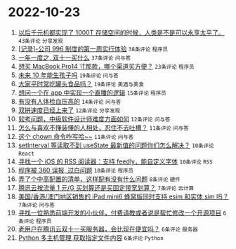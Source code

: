 # 2022-10-23

1. [以后千元机都实现了 1000T 存储空间的时候，人类是不是可以永享太平了。](https://www.v2ex.com/t/889045) `43条评论` `分享发现`
1. [[记录]-公司 996 制度的第一周实行体验](https://www.v2ex.com/t/889052) `38条评论` `程序员`
1. [一年一度之, 双十一买什么](https://www.v2ex.com/t/889047) `37条评论` `问与答`
1. [想买 MacBook Pro14 寸那款，哪个渠道买方便？](https://www.v2ex.com/t/889064) `23条评论` `程序员`
1. [未来 10 年能生孩子吗](https://www.v2ex.com/t/889097) `19条评论` `问与答`
1. [大家平时常吃罐头食品吗？](https://www.v2ex.com/t/889072) `19条评论` `美酒与美食`
1. [想问一个在 app 中实现一个直播的逻辑](https://www.v2ex.com/t/889056) `15条评论` `程序员`
1. [有没有人体检血压高的](https://www.v2ex.com/t/889063) `14条评论` `问与答`
1. [双拼速度已经上来了](https://www.v2ex.com/t/889066) `12条评论` `分享发现`
1. [软考问题，中级软件设计师难度方面如何](https://www.v2ex.com/t/889051) `12条评论` `问与答`
1. [怎么与喜欢不懂装懂的人相处，忍住不去吐槽？](https://www.v2ex.com/t/889093) `11条评论` `问与答`
1. [这个 chown 命令咋写哈~~](https://www.v2ex.com/t/889074) `11条评论` `问与答`
1. [setInterval 等读取不到 useState 最新值的问题你们怎么解决？](https://www.v2ex.com/t/889077) `10条评论` `React`
1. [寻找一个 iOS 的 RSS 阅读器：支持 feedly，能自定义字体](https://www.v2ex.com/t/889075) `10条评论` `RSS`
1. [程序被 360 误报, 过白问题](https://www.v2ex.com/t/889065) `10条评论` `程序员`
1. [弄了个中高配置的清单，这样配有没有什么问题](https://www.v2ex.com/t/889069) `8条评论` `硬件`
1. [腾讯云按流量 1 元/G 买划算还是买固定带宽划算？](https://www.v2ex.com/t/889091) `7条评论` `云计算`
1. [美国/香港/澳门地区销售的 iPad mini6 蜂窝版同时支持 esim 和实体 sim 吗？](https://www.v2ex.com/t/889058) `7条评论` `问与答`
1. [寻找一位熟悉前端开发的小伙伴，付费请教或者说是帮忙修改一个开源项目](https://www.v2ex.com/t/889084) `6条评论` `程序员`
1. [老用户在腾讯云双十一买服务器，会比现在便宜吗？](https://www.v2ex.com/t/889073) `6条评论` `服务器`
1. [Python 多主机管理 获取指定文件内容](https://www.v2ex.com/t/889055) `6条评论` `Python`
